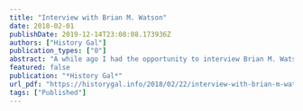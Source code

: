 ```yaml
---
title: "Interview with Brian M. Watson"
date: 2018-02-01
publishDate: 2019-12-14T23:08:08.173936Z
authors: ["History Gal"]
publication_types: ["0"]
abstract: "A while ago I had the opportunity to interview Brian M. Watson, historian of obscenity and pornography."
featured: false
publication: "*History Gal*"
url_pdf: "https://historygal.info/2018/02/22/interview-with-brian-m-watson/"
tags: ["Published"]
---
```


